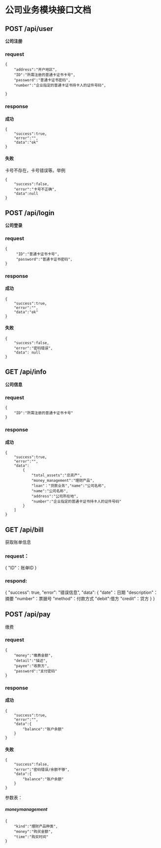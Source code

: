 # 公司业务模块接口文档


## POST /api/user

**公司注册**

### request

```
{
    "address":"开户地区",
    "ID":"所需注册的普通卡证书卡号",
    "password":"普通卡证书密码",
    "number":"企业指定的普通卡证书持卡人的证件号码",

}
```

### response

#### 成功

```
{
    "success":true,
    "error":"",
    "data":"ok"
}
```

#### 失败

卡号不存在，卡号错误等。举例

```
{
    "success":false,
    "error":"卡号不正确",
    "data":null
}
```

## POST /api/login

**公司登录**

### request

```
{
     "ID":"普通卡证书卡号",
     "password":"普通卡证书密码",
}
```

### response

#### 成功

```
{
    "success":true,
    "error":"",
    "data":"ok"
}
```

#### 失败

```
{
    "success":false,
    "error":"密码错误",
    "data": null
}
```

## GET /api/info

**公司信息**

### request

```
{
    "ID":"所需注册的普通卡证书卡号"
}
```

### response

#### 成功

```
{
    "success":true,
    "error":"",
    "data":
        {
            "total_assets":"总资产",
            "money_management":"理财产品",
            "loan"："贷款业务","name":"公司名称",
            "name":"公司名称",
            "address":"公司所在地",
            "number":"企业指定的普通卡证书持卡人的证件号码"
        }
    ]
}
```

## GET /api/bill

获取账单信息

### request：

{
    "ID"：账单ID
}

### respond:
{
    "success": true,
    "error": "错误信息",
    "data": 
    {
        "date"：日期
        "description"：摘要
        "number"：票据号
        "method"：付款方式
        "debit":借方
        "credit"：贷方
    }
}


## POST /api/pay

缴费

### request

```
{
    "money":"缴费金额",
    "detail":"描述",
    "payee":"收款方",
    "password":"支付密码"
}
```

### response

#### 成功

```
{
    "success":true,
    "error":"",
    "data":{
        "balance":"账户余额"
    }
}
```

#### 失败

```
{
    "success":false,
    "error":"密码错误/余额不够",
    "data":{
        "balance":"账户余额"
    }
}
```

参数表：
##### moneymanagement

```
{
    "kind":"理财产品种类",
    "money":"购买金额",
    "time":"购买时间"
}
```